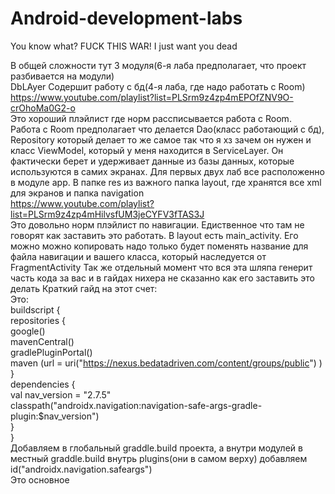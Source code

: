 # Android-development-labs
You know what? FUCK THIS WAR! I just want you dead  

В общей сложности тут 3 модуля(6-я лаба предполагает, что проект разбивается на модули)  
DbLAyer Содершит работу с бд(4-я лаба, где надо работать с Room)  
https://www.youtube.com/playlist?list=PLSrm9z4zp4mEPOfZNV9O-crOhoMa0G2-o  
Это хороший плэйлист где норм рассписывается работа с Room.  
Работа с Room предполагает что делается Dao(класс работающий с бд), Repository который делает то же самое так что я хз зачем он нужен
и класс ViewModel, который у меня находится в ServiceLayer. Он фактически берет и удерживает данные из базы данных, которые используются
в самих экранах.
Для первых двух лаб все расположенно в модуле app. В папке res из важного папка layout, где хранятся все xml для экранов и папка navigation  
https://www.youtube.com/playlist?list=PLSrm9z4zp4mHilvsfUM3jeCYFV3fTAS3J  
Это довольно норм плэйлист по навигации. Едиственное что там не говорят как заставить это работать. В layout есть main_activity. Его можно
можно копировать надо только будет поменять название для файла навигации и вашего класса, который наследуется от FragmentActivity
Так же отдельный момент что вся эта шляпа генерит часть кода за вас и в гайдах нихера не сказанно как его заставить это делать
Краткий гайд на этот счет:  
Это:  
buildscript {  
    repositories {  
        google()  
        mavenCentral()  
        gradlePluginPortal()  
        maven (url = uri("https://nexus.bedatadriven.com/content/groups/public") )  
    }  
    dependencies {  
        val nav_version = "2.7.5"  
        classpath("androidx.navigation:navigation-safe-args-gradle-plugin:$nav_version")  
    }  
}  
Добавляем в глобальный graddle.build проекта, а внутри модулей в местный graddle.build внутрь plugins(они в самом верху) добавляем  
id("androidx.navigation.safeargs")  
Это основное  
